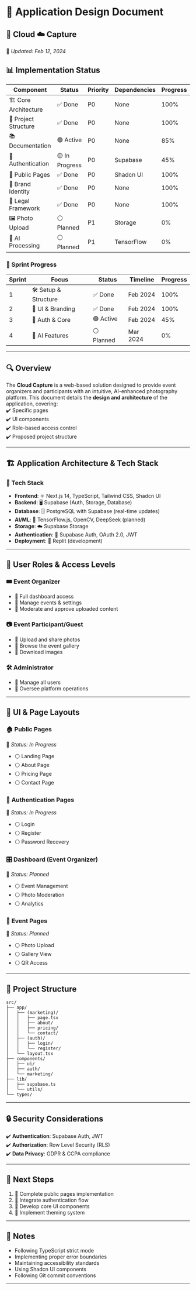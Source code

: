 # 🎨 **Application Design Document**  

## 📸 Cloud ☁️ Capture  
📅 *Updated: Feb 12, 2024*  

## 📊 Implementation Status

| Component | Status | Priority | Dependencies | Progress |
|-----------|---------|-----------|--------------|-----------|
| 🏗️ Core Architecture | ✅ Done | P0 | None | 100% |
| 🎨 Project Structure | ✅ Done | P0 | None | 100% |
| 📚 Documentation | 🟢 Active | P0 | None | 85% |
| 🔐 Authentication | 🟡 In Progress | P0 | Supabase | 45% |
| 📱 Public Pages | ✅ Done | P0 | Shadcn UI | 100% |
| 🎨 Brand Identity | ✅ Done | P0 | None | 100% |
| 📜 Legal Framework | ✅ Done | P0 | None | 100% |
| 🖼️ Photo Upload | ⚪ Planned | P1 | Storage | 0% |
| 🤖 AI Processing | ⚪ Planned | P1 | TensorFlow | 0% |

### 🎯 Sprint Progress

| Sprint | Focus | Status | Timeline | Progress |
|--------|-------|--------|----------|-----------|
| 1 | 🛠️ Setup & Structure | ✅ Done | Feb 2024 | 100% |
| 2 | 🎨 UI & Branding | ✅ Done | Feb 2024 | 100% |
| 3 | 🔐 Auth & Core | 🟢 Active | Feb 2024 | 45% |
| 4 | 🤖 AI Features | ⚪ Planned | Mar 2024 | 0% |

---

## 🔍 Overview  
The **Cloud Capture** is a web-based solution designed to provide event organizers and participants with an intuitive, AI-enhanced photography platform. This document details the **design and architecture** of the application, covering:  
✔️ Specific pages  
✔️ UI components  
✔️ Role-based access control  
✔️ Proposed project structure  

---

## 🏗️ Application Architecture & Tech Stack  

### 🚀 Tech Stack  
- **Frontend**: ⚛️ Next.js 14, TypeScript, Tailwind CSS, Shadcn UI  
- **Backend**: 🖥️ Supabase (Auth, Storage, Database)  
- **Database**: 🗄️ PostgreSQL with Supabase (real-time updates)  
- **AI/ML**: 🤖 TensorFlow.js, OpenCV, DeepSeek (planned)  
- **Storage**: ☁️ Supabase Storage  
- **Authentication**: 🔑 Supabase Auth, OAuth 2.0, JWT  
- **Deployment**: 🚀 Replit (development)  

---

## 👥 User Roles & Access Levels  
### 🎟️ **Event Organizer**  
- 🔹 Full dashboard access  
- 🔹 Manage events & settings  
- 🔹 Moderate and approve uploaded content  

### 📷 **Event Participant/Guest**  
- 🔹 Upload and share photos  
- 🔹 Browse the event gallery  
- 🔹 Download images  

### 🛠️ **Administrator**  
- 🔹 Manage all users  
- 🔹 Oversee platform operations  

---

## 🎨 UI & Page Layouts  

### 🏠 **Public Pages**  
📍 *Status: In Progress*
- ⚪ Landing Page
- ⚪ About Page
- ⚪ Pricing Page
- ⚪ Contact Page

### 🔐 **Authentication Pages**  
📍 *Status: In Progress*
- ⚪ Login
- ⚪ Register
- ⚪ Password Recovery

### 🎛️ **Dashboard (Event Organizer)**  
📍 *Status: Planned*
- ⚪ Event Management
- ⚪ Photo Moderation
- ⚪ Analytics

### 📸 **Event Pages**  
📍 *Status: Planned*
- ⚪ Photo Upload
- ⚪ Gallery View
- ⚪ QR Access

---

## 📂 Project Structure  

```
src/
├── app/
│   ├── (marketing)/
│   │   ├── page.tsx
│   │   ├── about/
│   │   ├── pricing/
│   │   └── contact/
│   ├── (auth)/
│   │   ├── login/
│   │   └── register/
│   └── layout.tsx
├── components/
│   ├── ui/
│   ├── auth/
│   └── marketing/
├── lib/
│   ├── supabase.ts
│   └── utils/
└── types/
```

---

## 🔒 Security Considerations  
✔️ **Authentication**: Supabase Auth, JWT  
✔️ **Authorization**: Row Level Security (RLS)  
✔️ **Data Privacy**: GDPR & CCPA compliance  

---

## 🎯 Next Steps  
1. 🎨 Complete public pages implementation
2. 🔐 Integrate authentication flow
3. 📱 Develop core UI components
4. 🎨 Implement theming system

---

## 📝 Notes  
- Following TypeScript strict mode
- Implementing proper error boundaries
- Maintaining accessibility standards
- Using Shadcn UI components
- Following Git commit conventions

---
